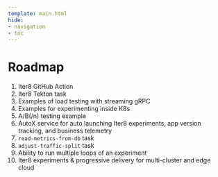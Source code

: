 ```yaml
---
template: main.html
hide:
- navigation
- toc
---
```


# Roadmap

1. Iter8 GitHub Action
2. Iter8 Tekton task
3. Examples of load testing with streaming gRPC
4. Examples for experimenting inside K8s
5. A/B(/n) testing example
6. AutoX service for auto launching Iter8 experiments, app version tracking, and business telemetry
7. `read-metrics-from-db` task
8. `adjust-traffic-split` task
9. Ability to run multiple loops of an experiment
10. Iter8 experiments & progressive delivery for multi-cluster and edge cloud
